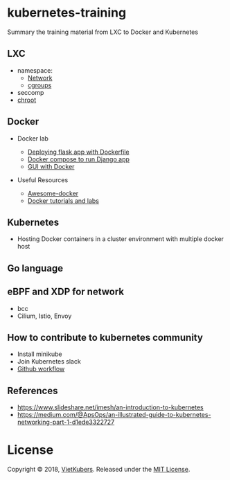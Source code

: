 # kubernetes-training
Summary the training material from LXC to Docker and Kubernetes

## LXC
 - namespace:
    - [Network](http://abregman.com/2016/09/29/linux-network-namespace/)
    - [cgroups](/LXC/cgroups.md)
 - seccomp
 - [chroot](/LXC/chroot.md)
 
## Docker

 - Docker lab
   - [Deploying flask app with Dockerfile](/Docker/docker-lab/flask-app)
   - [Docker compose to run Django app](/Docker/docker-lab/django-app)
   - [GUI with Docker](/Docker/docker-lab/firefox-gui)

 - Useful Resources
   - [Awesome-docker](https://github.com/veggiemonk/awesome-docker)
   - [Docker tutorials and labs](https://github.com/docker/labs)

## Kubernetes
  - Hosting Docker containers in a cluster environment with multiple docker host

## Go language

## eBPF and XDP for network
- bcc
- Cilium, Istio, Envoy

## How to contribute to kubernetes community
- Install minikube
- Join Kubernetes slack
- [Github workflow](/contributing_guide/github_workflow.md)

## References
  - https://www.slideshare.net/imesh/an-introduction-to-kubernetes
  - https://medium.com/@ApsOps/an-illustrated-guide-to-kubernetes-networking-part-1-d1ede3322727
  
# License
Copyright © 2018, [VietKubers](https://www.facebook.com/groups/VietKubers/). Released under the [MIT License](https://github.com/truongnh1992/kubernetes-training/blob/master/LICENSE).
